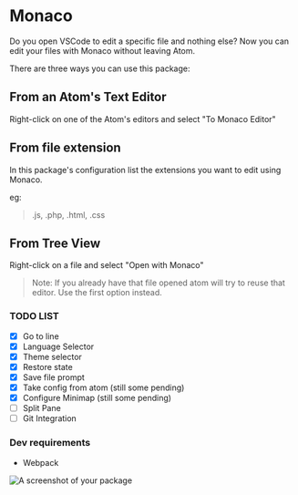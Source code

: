 # Monaco

Do you open VSCode to edit a specific file and nothing else?
Now you can edit your files with Monaco without leaving Atom.

There are three ways you can use this package:

## From an Atom's Text Editor

Right-click on one of the Atom's editors and select "To Monaco Editor"

## From file extension

In this package's configuration list the extensions you want to edit using Monaco.

eg:
> .js, .php, .html, .css

## From Tree View

Right-click on a file and select "Open with Monaco"

> Note: If you already have that file opened atom will try to reuse that editor. Use the first option instead.


### TODO LIST

* [x] Go to line
* [x] Language Selector
* [x] Theme selector
* [x] Restore state
* [x] Save file prompt
* [x] Take config from atom (still some pending)
* [x] Configure Minimap (still some pending)
* [ ] Split Pane
* [ ] Git Integration

### Dev requirements

  * Webpack

![A screenshot of your package](https://f.cloud.github.com/assets/69169/2290250/c35d867a-a017-11e3-86be-cd7c5bf3ff9b.gif)
